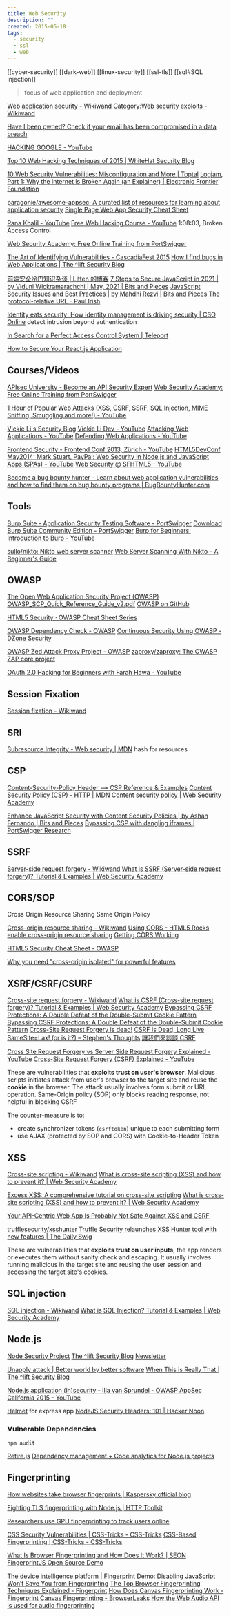 ```yaml
---
title: Web Security
description: ""
created: 2015-05-18
tags:
  - security
  - ssl
  - web
---
```


[[cyber-security]]
[[dark-web]]
[[linux-security]]
[[ssl-tls]]
[[sql#SQL injection]]

> focus of web application and deployment

[Web application security - Wikiwand](http://www.wikiwand.com/en/Web_application_security)
[Category:Web security exploits - Wikiwand](http://www.wikiwand.com/en/Category:Web_security_exploits)

[Have I been pwned? Check if your email has been compromised in a data breach](https://haveibeenpwned.com/)

[HACKING GOOGLE - YouTube](https://www.youtube.com/playlist?list=PL590L5WQmH8dsxxz7ooJAgmijwOz0lh2H)

[Top 10 Web Hacking Techniques of 2015 | WhiteHat Security Blog](https://blog.whitehatsec.com/top-10-web-hacking-techniques-of-2015/)

[10 Web Security Vulnerabilities: Misconfiguration and More | Toptal](http://www.toptal.com/security/10-most-common-web-security-vulnerabilities)
[Logjam, Part 1: Why the Internet is Broken Again (an Explainer) | Electronic Frontier Foundation](https://www.eff.org/deeplinks/2015/05/logjam-internet-breaks-again)

[paragonie/awesome-appsec: A curated list of resources for learning about application security](https://github.com/paragonie/awesome-appsec)
[Single Page Web App Security Cheat Sheet](https://github.com/eoftedal/writings/blob/master/published/javascript-security-cheat-sheet.md)

[Rana Khalil - YouTube](https://www.youtube.com/c/RanaKhalil101) [Free Web Hacking Course - YouTube](https://www.youtube.com/watch?v=WqbrB12Jvgc) 1:08:03, Broken Access Control

[Web Security Academy: Free Online Training from PortSwigger](https://portswigger.net/web-security)

[The Art of Identifying Vulnerabilities - CascadiaFest 2015](http://www.slideshare.net/evilpacket/the-art-of-identifying-vulnerabilities-cascadiafest-2015)
[How I find bugs in Web Applications | The ^lift Security Blog](https://blog.liftsecurity.io/2015/03/07/how-I-find-bugs-in-web-applications)

[前端安全冷门知识杂谈 | Litten 的博客](http://litten.github.io/2014/05/27/safety-point-of-view-from-front-end/)
[7 Steps to Secure JavaScript in 2021 | by Viduni Wickramarachchi | May, 2021 | Bits and Pieces](https://blog.bitsrc.io/8-steps-to-secure-javascript-in-2021-6d54d5415264)
[JavaScript Security Issues and Best Practices | by Mahdhi Rezvi | Bits and Pieces](https://blog.bitsrc.io/javascript-security-issues-and-best-practices-37e78df4dce4)
[The protocol-relative URL - Paul Irish](http://www.paulirish.com/2010/the-protocol-relative-url/)

[Identity eats security: How identity management is driving security | CSO Online](https://www.csoonline.com/article/3289146/authentication/identity-eats-security-how-identity-management-is-driving-security.html) detect intrusion beyond authentication

[In Search for a Perfect Access Control System | Teleport](https://goteleport.com/blog/access-controls/)

[How to Secure Your React.js Application](https://www.freecodecamp.org/news/best-practices-for-security-of-your-react-js-application/)

## Courses/Videos

[APIsec University - Become an API Security Expert](https://university.apisec.ai/)
[Web Security Academy: Free Online Training from PortSwigger](https://portswigger.net/web-security)

[1 Hour of Popular Web Attacks (XSS, CSRF, SSRF, SQL Injection, MIME Sniffing, Smuggling and more!) - YouTube](https://www.youtube.com/watch?v=pdC3H8SX-F4)

[Vickie Li's Security Blog](https://vickieli.dev/)
[Vickie Li Dev - YouTube](https://www.youtube.com/channel/UCjQHiY2JeOkBamHSg_6UeFw)
[Attacking Web Applications - YouTube](https://www.youtube.com/playlist?list=PLk6GyAyNDZmBQd1AWy91paDEtmkMMjT46)
[Defending Web Applications - YouTube](https://www.youtube.com/playlist?list=PLk6GyAyNDZmBapoYXxoSG1fwzg9VaY2KS)

[Frontend Security - Frontend Conf 2013, Zürich - YouTube](https://www.youtube.com/watch?v=fYjO5pIY1mY)
[HTML5DevConf May2014: Mark Stuart, PayPal: Web Security in Node.js and JavaScript Apps (SPAs) - YouTube](https://www.youtube.com/watch?v=vE5kCqwoSUg&feature=youtu.be)
[Web Security @ SFHTML5 - YouTube](https://www.youtube.com/playlist?list=PLOU2XLYxmsIIkEU3Z_xdVo9EADurbdxKa)

[Become a bug bounty hunter - Learn about web application vulnerabilities and how to find them on bug bounty programs | BugBountyHunter.com](https://www.bugbountyhunter.com/)

## Tools

[Burp Suite - Application Security Testing Software - PortSwigger](https://portswigger.net/burp)
[Download Burp Suite Community Edition - PortSwigger](https://portswigger.net/burp/communitydownload)
[Burp for Beginners: Introduction to Burp - YouTube](https://www.youtube.com/watch?v=UgbYozI436M)

[sullo/nikto: Nikto web server scanner](https://github.com/sullo/nikto)
[Web Server Scanning With Nikto – A Beginner's Guide](https://www.freecodecamp.org/news/an-introduction-to-web-server-scanning-with-nikto/)

## OWASP

[The Open Web Application Security Project (OWASP)](https://www.owasp.org/index.php/Main_Page) [OWASP_SCP_Quick_Reference_Guide_v2.pdf](https://www.owasp.org/images/0/08/OWASP_SCP_Quick_Reference_Guide_v2.pdf)
[OWASP on GitHub](https://github.com/OWASP)

[HTML5 Security · OWASP Cheat Sheet Series](https://cheatsheetseries.owasp.org/cheatsheets/HTML5_Security_Cheat_Sheet.html)

[OWASP Dependency Check - OWASP](https://www.owasp.org/index.php/OWASP_Dependency_Check)
[Continuous Security Using OWASP - DZone Security](https://dzone.com/articles/continuous-security-using-owasp)

[OWASP Zed Attack Proxy Project - OWASP](https://www.owasp.org/index.php/ZAP)
[zaproxy/zaproxy: The OWASP ZAP core project](https://github.com/zaproxy/zaproxy)

[OAuth 2.0 Hacking for Beginners with Farah Hawa - YouTube](https://www.youtube.com/watch?v=ZOwwA07x6Iw)

## Session Fixation

[Session fixation - Wikiwand](http://www.wikiwand.com/en/Session_fixation)

## SRI

[Subresource Integrity - Web security | MDN](https://developer.mozilla.org/en-US/docs/Web/Security/Subresource_Integrity)
hash for resources

## CSP

[Content-Security-Policy Header ⟶ CSP Reference & Examples](https://content-security-policy.com/)
[Content Security Policy (CSP) - HTTP | MDN](https://developer.mozilla.org/en-US/docs/Web/HTTP/CSP)
[Content security policy | Web Security Academy](https://portswigger.net/web-security/cross-site-scripting/content-security-policy)

[Enhance JavaScript Security with Content Security Policies | by Ashan Fernando | Bits and Pieces](https://blog.bitsrc.io/enhance-javascript-security-with-content-security-policies-5847e5def227)
[Bypassing CSP with dangling iframes | PortSwigger Research](https://portswigger.net/research/bypassing-csp-with-dangling-iframes)

## SSRF

[Server-side request forgery - Wikiwand](https://www.wikiwand.com/en/Server-side_request_forgery)
[What is SSRF (Server-side request forgery)? Tutorial & Examples | Web Security Academy](https://portswigger.net/web-security)

## CORS/SOP

Cross Origin Resource Sharing
Same Origin Policy

[Cross-origin resource sharing - Wikiwand](https://www.wikiwand.com/en/Cross-origin_resource_sharing)
[Using CORS - HTML5 Rocks](http://www.html5rocks.com/en/tutorials/cors/)
[enable cross-origin resource sharing](http://enable-cors.org/index.html)
[Getting CORS Working](https://remysharp.com/2011/04/21/getting-cors-working)

[HTML5 Security Cheat Sheet - OWASP](https://www.owasp.org/index.php/HTML5_Security_Cheat_Sheet#Cross_Origin_Resource_Sharing)

[Why you need "cross-origin isolated" for powerful features](https://web.dev/why-coop-coep/)

## XSRF/CSRF/CSURF

[Cross-site request forgery - Wikiwand](https://www.wikiwand.com/en/Cross-site_request_forgery)
[What is CSRF (Cross-site request forgery)? Tutorial & Examples | Web Security Academy](https://portswigger.net/web-security/csrf)
[Bypassing CSRF Protections: A Double Defeat of the Double-Submit Cookie Pattern](https://www.owasp.org/images/3/32/David_Johansson-Double_Defeat_of_Double-Submit_Cookie.pdf)
[Bypassing CSRF Protections: A Double Defeat of the Double-Submit Cookie Pattern](https://www.owasp.org/images/3/32/David_Johansson-Double_Defeat_of_Double-Submit_Cookie.pdf)
[Cross-Site Request Forgery is dead!](https://scotthelme.co.uk/csrf-is-dead/)
[CSRF Is Dead, Long Live SameSite=Lax! (or is it?) – Stephen's Thoughts](https://stephenreescarter.net/csrf-is-dead-long-live-samesite-lax/)
[讓我們來談談 CSRF](https://blog.techbridge.cc/2017/02/25/csrf-introduction/)

[Cross Site Request Forgery vs Server Side Request Forgery Explained - YouTube](https://www.youtube.com/watch?v=a7OMdTuYaGc)
[Cross-Site Request Forgery (CSRF) Explained - YouTube](https://www.youtube.com/watch?v=eWEgUcHPle0)

These are vulnerabilities that **exploits trust on user's browser**. Malicious scripts initiates attack from user's browser to the target site and reuse the **cookie** in the browser. The attack usually involves form submit or URL operation.
Same-Origin policy (SOP) only blocks reading response, not helpful in blocking CSRF

The counter-measure is to:

- create synchronizer tokens (`csrftoken`) unique to each submitting form
- use AJAX (protected by SOP and CORS) with Cookie-to-Header Token

## XSS

[Cross-site scripting - Wikiwand](http://www.wikiwand.com/en/Cross-site_scripting)
[What is cross-site scripting (XSS) and how to prevent it? | Web Security Academy](https://portswigger.net/web-security/cross-site-scripting)

[Excess XSS: A comprehensive tutorial on cross-site scripting](http://excess-xss.com/)
[What is cross-site scripting (XSS) and how to prevent it? | Web Security Academy](https://portswigger.net/web-security/cross-site-scripting)

[Your API-Centric Web App Is Probably Not Safe Against XSS and CSRF](http://www.redotheweb.com/2015/11/09/api-security.html)

[trufflesecurity/xsshunter](https://github.com/trufflesecurity/xsshunter)
[Truffle Security relaunches XSS Hunter tool with new features | The Daily Swig](https://portswigger.net/daily-swig/truffle-security-relaunches-xss-hunter-tool-with-new-features)

These are vulnerabilities that **exploits trust on user inputs**, the app renders or executes them without sanity check and escaping.
It usually involves running malicious in the target site and reusing the user session and accessing the target site's cookies.

## SQL injection

[SQL injection - Wikiwand](http://www.wikiwand.com/en/SQL_injection)
[What is SQL Injection? Tutorial & Examples | Web Security Academy](https://portswigger.net/web-security/sql-injection)

## Node.js

[Node Security Project](https://nodesecurity.io/)
[The ^lift Security Blog](https://blog.liftsecurity.io/) [Newsletter](https://liftsecurity.io/newsletter/)

[Unapply attack | Better world by better software](https://glebbahmutov.com/blog/unapply-attack/)
[When This is Really That | The ^lift Security Blog](https://blog.liftsecurity.io/2015/04/27/when-this-is-really-that)

[Node.js application (in)security - Ilja van Sprundel - OWASP AppSec California 2015 - YouTube](https://www.youtube.com/watch?v=4J6-IFqyBjY)

[Helmet](https://helmetjs.github.io/) for express app
[NodeJS Security Headers: 101 | Hacker Noon](https://hackernoon.com/nodejs-security-headers-101-mf9k24zn)

### Vulnerable Dependencies

`npm audit`

[Retire.js](http://retirejs.github.io/retire.js/)
[Dependency management + Code analytics for Node.js projects](https://www.bithound.io/)

## Fingerprinting

[How websites take browser fingerprints | Kaspersky official blog](https://www.kaspersky.com/blog/rc3-fpmon-browser-fingerprinting/38369/)

[Fighting TLS fingerprinting with Node.js | HTTP Toolkit](https://httptoolkit.tech/blog/tls-fingerprinting-node-js/)

[Researchers use GPU fingerprinting to track users online](https://www.bleepingcomputer.com/news/security/researchers-use-gpu-fingerprinting-to-track-users-online/)

[CSS Security Vulnerabilities | CSS-Tricks - CSS-Tricks](https://css-tricks.com/css-security-vulnerabilities/)
[CSS-Based Fingerprinting | CSS-Tricks - CSS-Tricks](https://css-tricks.com/css-based-fingerprinting/)

[What Is Browser Fingerprinting and How Does It Work? | SEON](https://seon.io/resources/browser-fingerprinting/)
[FingerprintJS Open Source Demo](https://fingerprintjs.github.io/fingerprintjs/)

[The device intelligence platform | Fingerprint](https://fingerprint.com/)
[Demo: Disabling JavaScript Won’t Save You from Fingerprinting](https://fingerprint.com/blog/disabling-javascript-wont-stop-fingerprinting/)
[The Top Browser Fingerprinting Techniques Explained - Fingerprint](https://fingerprint.com/blog/browser-fingerprinting-techniques/)
[How Does Canvas Fingerprinting Work - Fingerprint](https://fingerprint.com/blog/canvas-fingerprinting/)
[Canvas Fingerprinting - BrowserLeaks](https://browserleaks.com/canvas)
[How the Web Audio API is used for audio fingerprinting](https://fingerprint.com/blog/audio-fingerprinting/)
